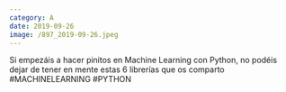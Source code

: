 ```yaml
--- 
category: A 
date: 2019-09-26 
image: /897_2019-09-26.jpeg 
--- 
```


Si empezáis a hacer pinitos en Machine Learning con Python, no podéis dejar de tener en mente estas 6 librerías que os comparto #MACHINELEARNING #PYTHON